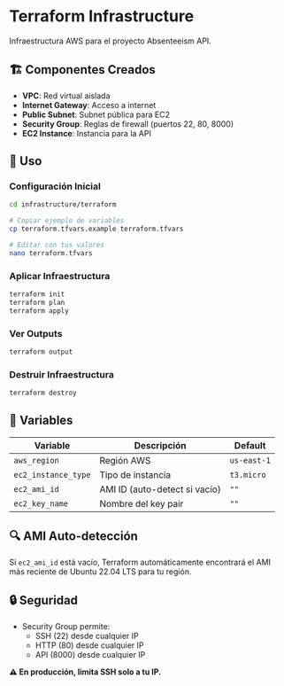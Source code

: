 # Terraform Infrastructure

Infraestructura AWS para el proyecto Absenteeism API.

## 🏗️ Componentes Creados

- **VPC**: Red virtual aislada
- **Internet Gateway**: Acceso a internet
- **Public Subnet**: Subnet pública para EC2
- **Security Group**: Reglas de firewall (puertos 22, 80, 8000)
- **EC2 Instance**: Instancia para la API

## 🚀 Uso

### Configuración Inicial

```bash
cd infrastructure/terraform

# Copiar ejemplo de variables
cp terraform.tfvars.example terraform.tfvars

# Editar con tus valores
nano terraform.tfvars
```

### Aplicar Infraestructura

```bash
terraform init
terraform plan
terraform apply
```

### Ver Outputs

```bash
terraform output
```

### Destruir Infraestructura

```bash
terraform destroy
```

## 📝 Variables

| Variable | Descripción | Default |
|----------|-------------|---------|
| `aws_region` | Región AWS | `us-east-1` |
| `ec2_instance_type` | Tipo de instancia | `t3.micro` |
| `ec2_ami_id` | AMI ID (auto-detect si vacío) | `""` |
| `ec2_key_name` | Nombre del key pair | `""` |

## 🔍 AMI Auto-detección

Si `ec2_ami_id` está vacío, Terraform automáticamente encontrará el AMI más reciente de Ubuntu 22.04 LTS para tu región.

## 🔒 Seguridad

- Security Group permite:
  - SSH (22) desde cualquier IP
  - HTTP (80) desde cualquier IP
  - API (8000) desde cualquier IP

**⚠️ En producción, limita SSH solo a tu IP.**

